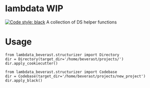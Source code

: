 # lambdata **WIP**
[![Code style: black](https://img.shields.io/badge/code%20style-black-000000.svg)](https://github.com/ambv/black)
A collection of DS helper functions

# Usage
```
from lambdata_beverast.structurizer import Directory
dir = Directory(target_dir='/home/beverast/projects/')
dir.apply_cookiecutter()
```

```
from lambdata_beverast.structurizer import Codebase
dir = Codebase(target_dir='/home/beverast/projects/new_project')
dir.apply_black()
```
